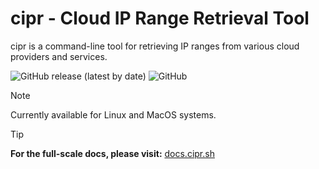 # cipr - Cloud IP Range Retrieval Tool

cipr is a command-line tool for retrieving IP ranges from various cloud providers and services.

![GitHub release (latest by date)](https://img.shields.io/github/v/release/kaumnen/cipr)
![GitHub](https://img.shields.io/github/license/kaumnen/cipr)

> [!NOTE]  
> Currently available for Linux and MacOS systems.

> [!TIP]
> **For the full-scale docs, please visit:** [docs.cipr.sh](https://docs.cipr.sh)
